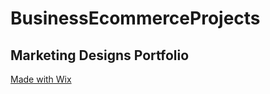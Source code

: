 # BusinessEcommerceProjects

## Marketing Designs Portfolio

[Made with Wix](https://pavilionjerome.wixsite.com/jspmarketing)
